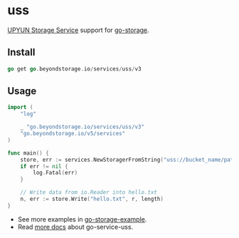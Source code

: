 # uss

[UPYUN Storage Service](https://www.upyun.com/products/file-storage) support for [go-storage](https://github.com/beyondstorage/go-storage).

## Install

```go
go get go.beyondstorage.io/services/uss/v3
```

## Usage

```go
import (
	"log"

	_ "go.beyondstorage.io/services/uss/v3"
	"go.beyondstorage.io/v5/services"
)

func main() {
	store, err := services.NewStoragerFromString("uss://bucket_name/path/to/workdir?credential=hmac:<operator>:<password>&endpoint=https:<domain>")
	if err != nil {
		log.Fatal(err)
	}

	// Write data from io.Reader into hello.txt
	n, err := store.Write("hello.txt", r, length)
}
```

- See more examples in [go-storage-example](https://github.com/beyondstorage/go-storage-example).
- Read [more docs](https://beyondstorage.io/docs/go-storage/services/uss) about go-service-uss.
